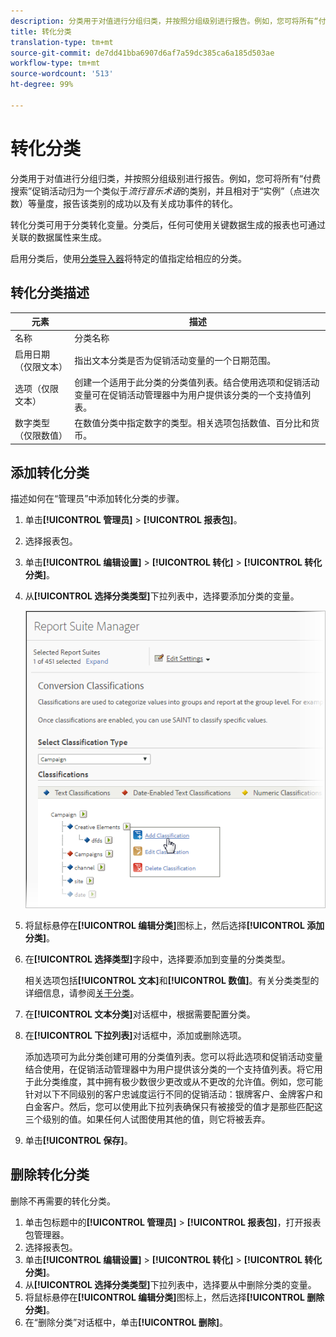 ```yaml
---
description: 分类用于对值进行分组归类，并按照分组级别进行报告。例如，您可将所有“付费搜索”促销活动归为一个类似于流行音乐术语的类别，并且相对于“实例”（点进次数）等量度，报告该类别的成功以及有关成功事件的转化。
title: 转化分类
translation-type: tm+mt
source-git-commit: de7dd41bba6907d6af7a59dc385ca6a185d503ae
workflow-type: tm+mt
source-wordcount: '513'
ht-degree: 99%

---
```



# 转化分类

分类用于对值进行分组归类，并按照分组级别进行报告。例如，您可将所有“付费搜索”促销活动归为一个类似于&#x200B;*流行音乐术语*&#x200B;的类别，并且相对于“实例”（点进次数）等量度，报告该类别的成功以及有关成功事件的转化。

转化分类可用于分类转化变量。分类后，任何可使用关键数据生成的报表也可通过关联的数据属性来生成。

启用分类后，使用[分类导入器](/help/components/classifications/importer/c-working-with-saint.md)将特定的值指定给相应的分类。

## 转化分类描述

| 元素 | 描述 |
| --- | --- |
| 名称 | 分类名称 |
| 启用日期（仅限文本） | 指出文本分类是否为促销活动变量的一个日期范围。 |
| 选项（仅限文本） | 创建一个适用于此分类的分类值列表。结合使用选项和促销活动变量可在促销活动管理器中为用户提供该分类的一个支持值列表。 |
| 数字类型（仅限数值） | 在数值分类中指定数字的类型。相关选项包括数值、百分比和货币。 |

## 添加转化分类

描述如何在“管理员”中添加转化分类的步骤。

1. 单击&#x200B;**[!UICONTROL 管理员]** > **[!UICONTROL 报表包]**。
1. 选择报表包。
1. 单击&#x200B;**[!UICONTROL 编辑设置]** > **[!UICONTROL 转化]** > **[!UICONTROL 转化分类]**。
1. 从&#x200B;**[!UICONTROL 选择分类类型]**&#x200B;下拉列表中，选择要添加分类的变量。

   ![步骤信息](../assets/sub_class_create.png)

1. 将鼠标悬停在&#x200B;**[!UICONTROL 编辑分类]**&#x200B;图标上，然后选择&#x200B;**[!UICONTROL 添加分类]**。
1. 在&#x200B;**[!UICONTROL 选择类型]**&#x200B;字段中，选择要添加到变量的分类类型。

   相关选项包括&#x200B;**[!UICONTROL 文本]**&#x200B;和&#x200B;**[!UICONTROL 数值]**。有关分类类型的详细信息，请参阅[关于分类](/help/components/classifications/c-classifications.md)。
1. 在&#x200B;**[!UICONTROL 文本分类]**&#x200B;对话框中，根据需要配置分类。

1. 在&#x200B;**[!UICONTROL 下拉列表]**&#x200B;对话框中，添加或删除选项。

   添加选项可为此分类创建可用的分类值列表。您可以将此选项和促销活动变量结合使用，在促销活动管理器中为用户提供该分类的一个支持值列表。将它用于此分类维度，其中拥有极少数很少更改或从不更改的允许值。例如，您可能针对以下不同级别的客户忠诚度运行不同的促销活动：银牌客户、金牌客户和白金客户。然后，您可以使用此下拉列表确保只有被接受的值才是那些匹配这三个级别的值。如果任何人试图使用其他的值，则它将被丢弃。

1. 单击&#x200B;**[!UICONTROL 保存]**。

## 删除转化分类

删除不再需要的转化分类。

1. 单击包标题中的&#x200B;**[!UICONTROL 管理员]** > **[!UICONTROL 报表包]**，打开报表包管理器。
1. 选择报表包。
1. 单击&#x200B;**[!UICONTROL 编辑设置]** > **[!UICONTROL 转化]** > **[!UICONTROL 转化分类]**。
1. 从&#x200B;**[!UICONTROL 选择分类类型]**&#x200B;下拉列表中，选择要从中删除分类的变量。
1. 将鼠标悬停在&#x200B;**[!UICONTROL 编辑分类]**&#x200B;图标上，然后选择&#x200B;**[!UICONTROL 删除分类]**。
1. 在“删除分类”对话框中，单击&#x200B;**[!UICONTROL 删除]**。
